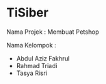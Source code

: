 # TiSiber
Nama Projek : Membuat Petshop

Nama Kelompok :
- Abdul Aziz Fakhrul
- Rahmad Triadi
- Tasya Risri
